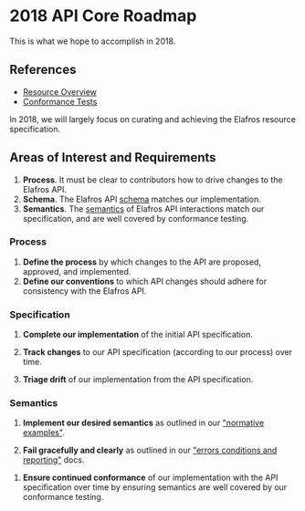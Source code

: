 # 2018 API Core Roadmap

This is what we hope to accomplish in 2018.

## References

* [Resource Overview](../../docs/spec/overview.md)
* [Conformance Tests](../../test/conformance/README.md)

In 2018, we will largely focus on curating and achieving the Elafros resource
specification.

## Areas of Interest and Requirements

1. **Process**.  It must be clear to contributors how to drive changes to the
  Elafros API.
1. **Schema**.  The Elafros API [schema](./ela/) matches our implementation.
1. **Semantics**.  The [semantics](../controller/) of Elafros API interactions
  match our specification, and are well covered by conformance testing.

<!-- TODO(mattmoor): Should this cover Infrastructure as well? -->

### Process

1. **Define the process** by which changes to the API are proposed, approved,
  and implemented.
1. **Define our conventions** to which API changes should adhere for consistency
  with the Elafros API.

### Specification

1. **Complete our implementation** of the initial API specification.

1. **Track changes** to our API specification (according to our process) over
  time.

1. **Triage drift** of our implementation from the API specification.

<!-- TODO(mattmoor): Should this include something about webhook validation? -->


### Semantics

1. **Implement our desired semantics** as outlined in our
  ["normative examples"](../../docs/spec/normative_examples.md).

1. **Fail gracefully and clearly** as outlined in our
  ["errors conditions and reporting"](../../docs/spec/errors.md) docs.
<!-- TODO(mattmoor): https://github.com/elafros/elafros/issues/459 -->

1. **Ensure continued conformance** of our implementation with the API
  specification over time by ensuring semantics are well covered by our
  conformance testing.
<!-- TODO(mattmoor): https://github.com/elafros/elafros/issues/234 -->
<!-- TODO(mattmoor): https://github.com/elafros/elafros/issues/492 -->


<!-- ## What We Are Not Doing -->


